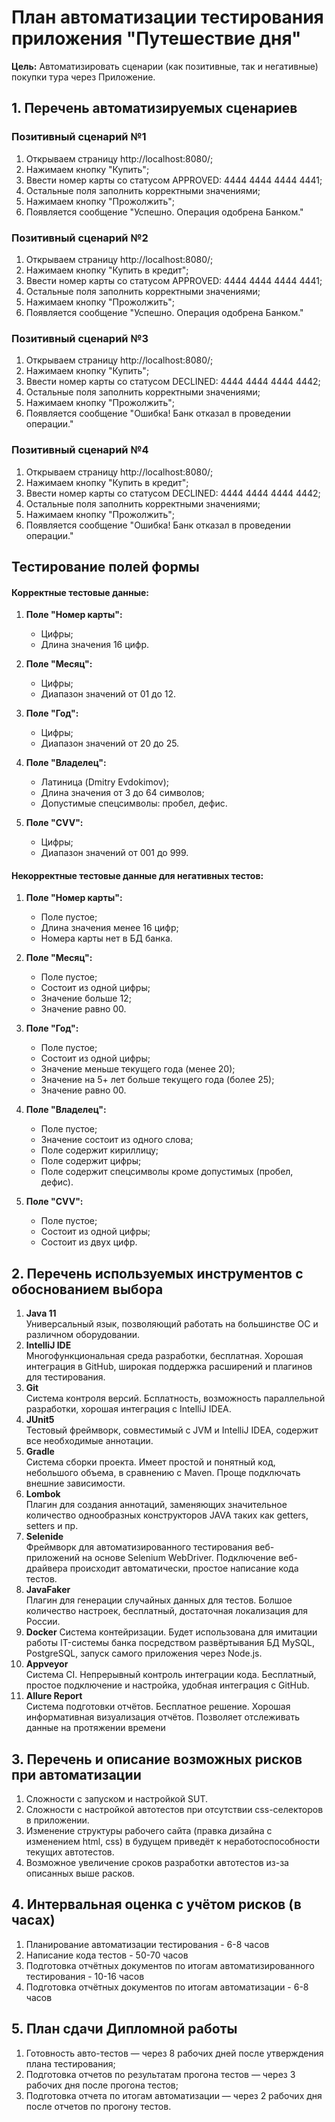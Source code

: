 # План автоматизации тестирования приложения "Путешествие дня"

**Цель:** Автоматизировать сценарии (как позитивные, так и негативные) покупки тура через Приложение.

## 1. Перечень автоматизируемых сценариев
### Позитивный сценарий №1
1. Открываем страницу http://localhost:8080/;
1. Нажимаем кнопку "Купить";
1. Ввести номер карты со статусом APPROVED: 4444 4444 4444 4441;
1. Остальные поля заполнить корректными значениями;
1. Нажимаем кнопку "Прожолжить";
1. Появляется сообщение "Успешно. Операция одобрена Банком."

### Позитивный сценарий №2
1. Открываем страницу http://localhost:8080/;
1. Нажимаем кнопку "Купить в кредит";
1. Ввести номер карты со статусом APPROVED: 4444 4444 4444 4441;
1. Остальные поля заполнить корректными значениями;
1. Нажимаем кнопку "Прожолжить";
1. Появляется сообщение "Успешно. Операция одобрена Банком."

### Позитивный сценарий №3
1. Открываем страницу http://localhost:8080/;
1. Нажимаем кнопку "Купить";
1. Ввести номер карты со статусом DECLINED: 4444 4444 4444 4442;
1. Остальные поля заполнить корректными значениями;
1. Нажимаем кнопку "Прожолжить";
1. Появляется сообщение "Ошибка! Банк отказал в проведении операции."

### Позитивный сценарий №4
1. Открываем страницу http://localhost:8080/;
1. Нажимаем кнопку "Купить в кредит";
1. Ввести номер карты со статусом DECLINED: 4444 4444 4444 4442;
1. Остальные поля заполнить корректными значениями;
1. Нажимаем кнопку "Прожолжить";
1. Появляется сообщение "Ошибка! Банк отказал в проведении операции."

## Тестирование полей формы
#### Корректные тестовые данные:
1. **Поле "Номер карты":**
    * Цифры;
    * Длина значения 16 цифр.

1. **Поле "Месяц":**
    * Цифры;
    * Диапазон значений от 01 до 12.
    
1. **Поле "Год":**
    * Цифры;
    * Диапазон значений от 20 до 25.
    
1. **Поле "Владелец":**
    * Латиница (Dmitry Evdokimov);
    * Длина значения от 3 до 64 символов;
    * Допустимые спецсимволы: пробел, дефис.
    
1. **Поле "CVV":**
    * Цифры;
    * Диапазон значений от 001 до 999.
    
#### Некорректные тестовые данные для негативных тестов:
1. **Поле "Номер карты":**
    * Поле пустое;
    * Длина значения менее 16 цифр;
    * Номера карты нет в БД банка.

1. **Поле "Месяц":**
    * Поле пустое;
    * Состоит из одной цифры;
    * Значение больше 12;
    * Значение равно 00.
    
1. **Поле "Год":**
    * Поле пустое;
    * Состоит из одной цифры;
    * Значение меньше текущего года (менее 20);
    * Значение на 5+ лет больше текущего года (более 25);
    * Значение равно 00.
    
1. **Поле "Владелец":**
    * Поле пустое;
    * Значение состоит из одного слова;
    * Поле содержит кириллицу;
    * Поле содержит цифры;
    * Поле содержит спецсимволы кроме допустимых (пробел, дефис).
    
1. **Поле "CVV":**
    * Поле пустое;
    * Состоит из одной цифры;
    * Состоит из двух цифр.
    
## 2. Перечень используемых инструментов с обоснованием выбора
1. **Java 11**  
Универсальный язык, позволяющий работать на большинстве ОС и различном оборудовании.
1. **IntelliJ IDE**  
Многофункциональная среда разработки, бесплатная. Хорошая интеграция в GitHub, широкая поддержка расширений и плагинов для тестирования.
1. **Git**  
Система контроля версий. Бсплатность, возможность параллельной разработки, хорошая интеграция с IntelliJ IDEA.
1. **JUnit5**  
Тестовый фреймворк, совместимый с JVM и IntelliJ IDEA, содержит все необходимые аннотации.
1. **Gradle**  
Система сборки проекта. Имеет простой и понятный код, небольшого объема, в сравнению с Maven. Проще подключать внешние зависимости.
1. **Lombok**  
Плагин для создания аннотаций, заменяющих значительное количество однообразных конструкторов JAVA таких как getters, setters и пр.
1. **Selenide**  
Фреймворк для автоматизированного тестирования веб-приложений на основе Selenium WebDriver. Подключение веб-драйвера происходит автоматически, простое написание кода тестов.
1. **JavaFaker**  
Плагин для генерации случайных данных для тестов. Болшое количество настроек, бесплатный, достаточная локализация для России.
1. **Docker**
Система контейризации. Будет использована для имитации работы IT-системы банка посредством развёртывания БД MySQL, PostgreSQL, запуск самого приложения через Node.js. 
1. **Appveyor**  
Система CI. Непрерывный контроль интеграции кода. Бесплатный, простое подключение и настройка, удобная интеграция с GitHub.
1. **Allure Report**  
Система подготовки отчётов. Бесплатное решение. Хорошая информативная визуализация отчётов. Позволяет отслеживать данные на протяжении времени

## 3. Перечень и описание возможных рисков при автоматизации
1. Сложности с запуском и настройкой SUT.
1. Сложности с настройкой автотестов при отсутствии css-селекторов в приложении.
1. Изменение структуры рабочего сайта (правка дизайна с изменением html, css) в будущем приведёт к неработоспособности текущих автотестов.
1. Возможное увеличение сроков разработки автотестов из-за описанных выше расков.

## 4. Интервальная оценка с учётом рисков (в часах)
1. Планирование автоматизации тестирования - 6-8 часов
1. Написание кода тестов - 50-70 часов 
1. Подготовка отчётных документов по итогам автоматизированного тестирования - 10-16 часов
1. Подготовка отчётных документов по итогам автоматизации - 6-8 часов

## 5. План сдачи Дипломной работы
1. Готовность авто-тестов — через 8 рабочих дней после утверждения плана тестирования;
1. Подготовка отчетов по результатам прогона тестов — через 3 рабочих дня после прогона тестов;
1. Подготовка отчета по итогам автоматизации — через 2 рабочих дня после отчетов по прогону тестов.
